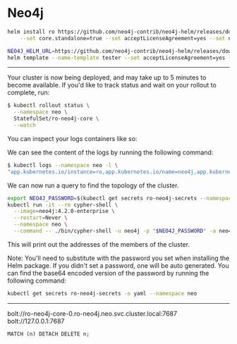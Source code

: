 # Neo4j

```bash
helm install ro https://github.com/neo4j-contrib/neo4j-helm/releases/download/4.1.3-1/neo4j-4.1.3-1.tgz \
    --set core.standalone=true --set acceptLicenseAgreement=yes --set neo4jPassword=dodotest --values kubernetes/neo4j-values.yaml
```


```bash
NEO4J_HELM_URL=https://github.com/neo4j-contrib/neo4j-helm/releases/download/4.2.0-1/neo4j-4.2.0-1.tgz
helm template --name-template tester --set acceptLicenseAgreement=yes --set neo4jPassword=mySecretPassword . > expanded.yaml
```

---

Your cluster is now being deployed, and may take up to 5 minutes to become available.
If you'd like to track status and wait on your rollout to complete, run:

```bash
$ kubectl rollout status \
  --namespace neo \
  StatefulSet/ro-neo4j-core \
  --watch
```

You can inspect your logs containers like so:

We can see the content of the logs by running the following command:

```bash
$ kubectl logs --namespace neo -l \
"app.kubernetes.io/instance=ro,app.kubernetes.io/name=neo4j,app.kubernetes.io/component=core"
```

We can now run a query to find the topology of the cluster.

```bash
export NEO4J_PASSWORD=$(kubectl get secrets ro-neo4j-secrets --namespace neo -o jsonpath='{.data.neo4j-password}' | base64 -d)
kubectl run -it --rm cypher-shell \
  --image=neo4j:4.2.0-enterprise \
  --restart=Never \
  --namespace neo \
  --command -- ./bin/cypher-shell -u neo4j -p "$NEO4J_PASSWORD" -a neo4j://ro-neo4j.neo.svc.cluster.local "call dbms.routing.getRoutingTable({}, 'system');"
```

This will print out the addresses of the members of the cluster.

Note:
You'll need to substitute <password> with the password you set when installing the Helm package.
If you didn't set a password, one will be auto generated.
You can find the base64 encoded version of the password by running the following command:

```bash
kubectl get secrets ro-neo4j-secrets -o yaml --namespace neo
```

---

bolt://ro-neo4j-core-0.ro-neo4j.neo.svc.cluster.local:7687
bolt://127.0.0.1:7687

```cypher
MATCH (n) DETACH DELETE n;
```